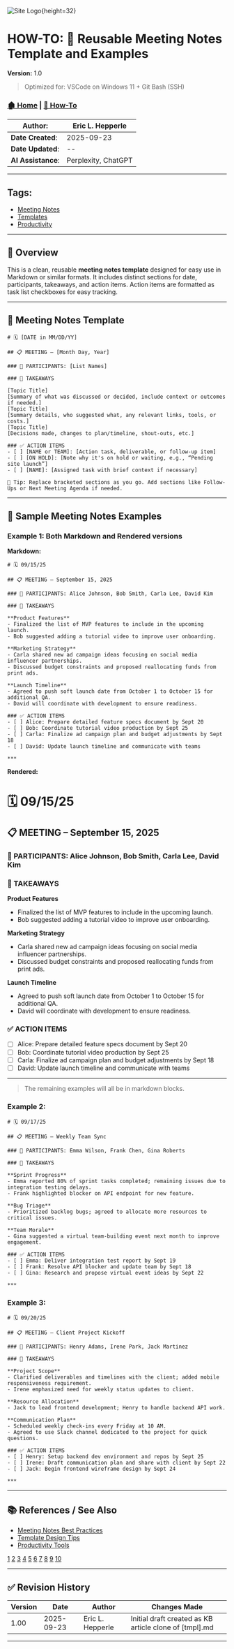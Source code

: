 <!-- 🔗 Custom Stylesheet -->
<link rel="stylesheet" href="../../_css/main.css">

<!-- 🖼️ Site Logo -->
![Site Logo](/_pix/logos/logo-ehw-kb.svg){height=32}

<!-- 📝 Title -->
# HOW-TO: 📝 Reusable Meeting Notes Template and Examples


**Version:** 1.0


> Optimized for: VSCode on Windows 11 + Git Bash (SSH)
> 

<!-- 🧭 Navigation -->
### [🏚️ Home](../README.md) | [📁 How-To](index.md)

<!-- 👤 Metadata -->
| **Author**:        | Eric L. Hepperle    |
| ------------------ | ------------------- |
| **Date Created**:  | 2025-09-23          |
| **Date Updated**:  | --                  |
| **AI Assistance**: | Perplexity, ChatGPT |


---
<!-- SECTION: Tags for short related (1-3 word phrase per tag) concepts (long titled articles belong in the References / See Also section above) -->
<section id="sec-tags">


## Tags:


- [Meeting Notes](#)
- [Templates](#)
- [Productivity](#)


</section>

---

<!-- 🔍 Content Section Heading -->


## 📌 Overview

This is a clean, reusable **meeting notes template** designed for easy use in Markdown or similar formats. It includes distinct sections for date, participants, takeaways, and action items. Action items are formatted as task list checkboxes for easy tracking.

***

## 📝 Meeting Notes Template

```
# 🗓️ [DATE in MM/DD/YY]

## 📋 MEETING – [Month Day, Year]

### 👥 PARTICIPANTS: [List Names]

### 📌 TAKEAWAYS

[Topic Title]
[Summary of what was discussed or decided, include context or outcomes if needed.]
[Topic Title]
[Summary details, who suggested what, any relevant links, tools, or costs.]
[Topic Title]
[Decisions made, changes to plan/timeline, shout-outs, etc.]

### ✅ ACTION ITEMS
- [ ] [NAME or TEAM]: [Action task, deliverable, or follow-up item]
- [ ] [ON HOLD]: [Note why it's on hold or waiting, e.g., “Pending site launch”]
- [ ] [NAME]: [Assigned task with brief context if necessary]

📝 Tip: Replace bracketed sections as you go. Add sections like Follow-Ups or Next Meeting Agenda if needed.
```

***

## 📝 Sample Meeting Notes Examples

### Example 1: Both Markdown and Rendered versions

**Markdown:**

```
# 🗓️ 09/15/25

## 📋 MEETING – September 15, 2025

### 👥 PARTICIPANTS: Alice Johnson, Bob Smith, Carla Lee, David Kim

### 📌 TAKEAWAYS

**Product Features**  
- Finalized the list of MVP features to include in the upcoming launch.  
- Bob suggested adding a tutorial video to improve user onboarding.  

**Marketing Strategy**  
- Carla shared new ad campaign ideas focusing on social media influencer partnerships.  
- Discussed budget constraints and proposed reallocating funds from print ads.  

**Launch Timeline**  
- Agreed to push soft launch date from October 1 to October 15 for additional QA.  
- David will coordinate with development to ensure readiness.  

### ✅ ACTION ITEMS
- [ ] Alice: Prepare detailed feature specs document by Sept 20  
- [ ] Bob: Coordinate tutorial video production by Sept 25  
- [ ] Carla: Finalize ad campaign plan and budget adjustments by Sept 18  
- [ ] David: Update launch timeline and communicate with teams  

***
```

**Rendered:**

# 🗓️ 09/15/25

## 📋 MEETING – September 15, 2025

### 👥 PARTICIPANTS: Alice Johnson, Bob Smith, Carla Lee, David Kim

### 📌 TAKEAWAYS

**Product Features**  
- Finalized the list of MVP features to include in the upcoming launch.  
- Bob suggested adding a tutorial video to improve user onboarding.  

**Marketing Strategy**  
- Carla shared new ad campaign ideas focusing on social media influencer partnerships.  
- Discussed budget constraints and proposed reallocating funds from print ads.  

**Launch Timeline**  
- Agreed to push soft launch date from October 1 to October 15 for additional QA.  
- David will coordinate with development to ensure readiness.  

### ✅ ACTION ITEMS
- [ ] Alice: Prepare detailed feature specs document by Sept 20  
- [ ] Bob: Coordinate tutorial video production by Sept 25  
- [ ] Carla: Finalize ad campaign plan and budget adjustments by Sept 18  
- [ ] David: Update launch timeline and communicate with teams  

***

> The remaining examples will all be in markdown blocks.


### Example 2:

```
# 🗓️ 09/17/25

## 📋 MEETING – Weekly Team Sync

### 👥 PARTICIPANTS: Emma Wilson, Frank Chen, Gina Roberts

### 📌 TAKEAWAYS

**Sprint Progress**  
- Emma reported 80% of sprint tasks completed; remaining issues due to integration testing delays.  
- Frank highlighted blocker on API endpoint for new feature.  

**Bug Triage**  
- Prioritized backlog bugs; agreed to allocate more resources to critical issues.  

**Team Morale**  
- Gina suggested a virtual team-building event next month to improve engagement.  

### ✅ ACTION ITEMS
- [ ] Emma: Deliver integration test report by Sept 19  
- [ ] Frank: Resolve API blocker and update team by Sept 18  
- [ ] Gina: Research and propose virtual event ideas by Sept 22  

***
```

### Example 3:

```
# 🗓️ 09/20/25

## 📋 MEETING – Client Project Kickoff

### 👥 PARTICIPANTS: Henry Adams, Irene Park, Jack Martinez

### 📌 TAKEAWAYS

**Project Scope**  
- Clarified deliverables and timelines with the client; added mobile responsiveness requirement.  
- Irene emphasized need for weekly status updates to client.  

**Resource Allocation**  
- Jack to lead frontend development; Henry to handle backend API work.  

**Communication Plan**  
- Scheduled weekly check-ins every Friday at 10 AM.  
- Agreed to use Slack channel dedicated to the project for quick questions.  

### ✅ ACTION ITEMS
- [ ] Henry: Setup backend dev environment and repos by Sept 25  
- [ ] Irene: Draft communication plan and share with client by Sept 22  
- [ ] Jack: Begin frontend wireframe design by Sept 24  

***
```

---

## 📚 References / See Also



- [Meeting Notes Best Practices](#)
- [Template Design Tips](#)
- [Productivity Tools](#)

[1](https://www.indeed.com/career-advice/career-development/meeting-notes-template)
[2](https://www.usemotion.com/blog/meeting-minutes-example.html)
[3](https://niftypm.com/blog/meeting-notes-template/)
[4](https://notejoy.com/resources/meeting-minutes-template)
[5](https://meetingnotes.com/blog/3-examples-of-meeting-minutes-free-templates)
[6](https://www.easternct.edu/student-activities/_documents/SampleMinutes-1.pdf)
[7](https://www.ibabs.com/en/board-meetings/meeting-minutes-examples/)
[8](https://create.microsoft.com/en-us/templates/minutes)
[9](https://www.canva.com/documents/templates/meeting-minutes/)
[10](https://www.wildapricot.com/blog/how-to-write-meeting-minutes)

---

## ✅ Revision History


| Version | Date       | Author           | Changes Made                                           |
| ------- | ---------- | ---------------- | ------------------------------------------------------ |
| 1.00    | 2025-09-23 | Eric L. Hepperle | Initial draft created as KB article clone of [tmpl].md |

---
